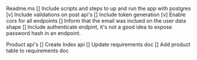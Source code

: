 Readme.ms
    [] Include scripts and steps to up and run the app with postgres
    [v] Include validations on post api's
    [] Include token generation
    [v] Enable cors for all endpoints
    [] Inform that the email was inclued on the user data shape
    [] Include authenticate endpint, it's not a good idea to expose password hash in an endpoint.

Product api's
    [] Create Index api
    [] Update requirements doc 
    [] Add product table to requirements doc

